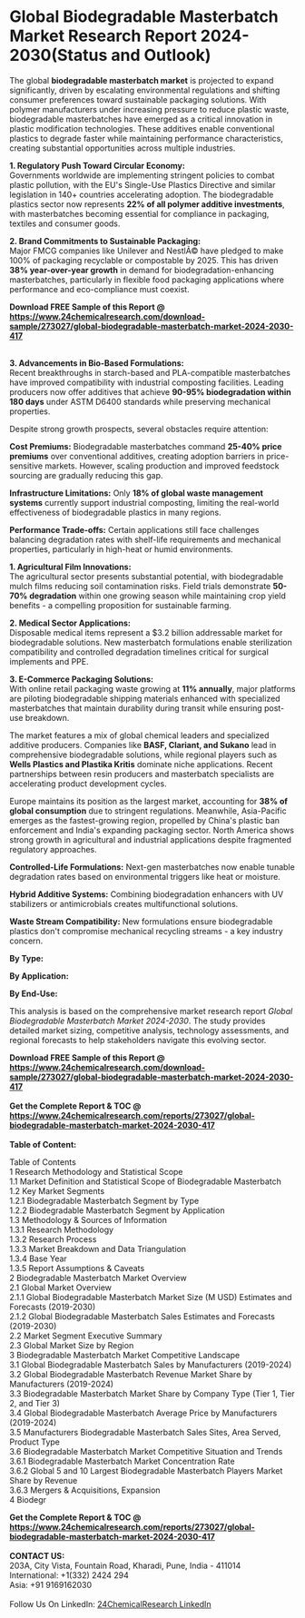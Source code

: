 <h1>Global Biodegradable Masterbatch Market Research Report 2024-2030(Status and Outlook)</h1><p>The global <strong>biodegradable masterbatch market</strong> is projected to expand significantly, driven by escalating environmental regulations and shifting consumer preferences toward sustainable packaging solutions. With polymer manufacturers under increasing pressure to reduce plastic waste, biodegradable masterbatches have emerged as a critical innovation in plastic modification technologies. These additives enable conventional plastics to degrade faster while maintaining performance characteristics, creating substantial opportunities across multiple industries.</p><p><strong>1. Regulatory Push Toward Circular Economy:</strong><br>
Governments worldwide are implementing stringent policies to combat plastic pollution, with the EU's Single-Use Plastics Directive and similar legislation in 140+ countries accelerating adoption. The biodegradable plastics sector now represents <strong>22% of all polymer additive investments</strong>, with masterbatches becoming essential for compliance in packaging, textiles and consumer goods.</p><p><strong>2. Brand Commitments to Sustainable Packaging:</strong><br>
Major FMCG companies like Unilever and NestlÃ© have pledged to make 100% of packaging recyclable or compostable by 2025. This has driven <strong>38% year-over-year growth</strong> in demand for biodegradation-enhancing masterbatches, particularly in flexible food packaging applications where performance and eco-compliance must coexist.</p><div><b>Download FREE Sample of this Report @ 
            <a href="https://www.24chemicalresearch.com/download-sample/273027/global-biodegradable-masterbatch-market-2024-2030-417">
            https://www.24chemicalresearch.com/download-sample/273027/global-biodegradable-masterbatch-market-2024-2030-417</a></b></div><br><p><strong>3. Advancements in Bio-Based Formulations:</strong><br>
Recent breakthroughs in starch-based and PLA-compatible masterbatches have improved compatibility with industrial composting facilities. Leading producers now offer additives that achieve <strong>90-95% biodegradation within 180 days</strong> under ASTM D6400 standards while preserving mechanical properties.</p><p>Despite strong growth prospects, several obstacles require attention:</p><p><strong>Cost Premiums:</strong> Biodegradable masterbatches command <strong>25-40% price premiums</strong> over conventional additives, creating adoption barriers in price-sensitive markets. However, scaling production and improved feedstock sourcing are gradually reducing this gap.</p><p><strong>Infrastructure Limitations:</strong> Only <strong>18% of global waste management systems</strong> currently support industrial composting, limiting the real-world effectiveness of biodegradable plastics in many regions.</p><p><strong>Performance Trade-offs:</strong> Certain applications still face challenges balancing degradation rates with shelf-life requirements and mechanical properties, particularly in high-heat or humid environments.</p><p><strong>1. Agricultural Film Innovations:</strong><br>
The agricultural sector presents substantial potential, with biodegradable mulch films reducing soil contamination risks. Field trials demonstrate <strong>50-70% degradation</strong> within one growing season while maintaining crop yield benefits - a compelling proposition for sustainable farming.</p><p><strong>2. Medical Sector Applications:</strong><br>
Disposable medical items represent a $3.2 billion addressable market for biodegradable solutions. New masterbatch formulations enable sterilization compatibility and controlled degradation timelines critical for surgical implements and PPE.</p><p><strong>3. E-Commerce Packaging Solutions:</strong><br>
With online retail packaging waste growing at <strong>11% annually</strong>, major platforms are piloting biodegradable shipping materials enhanced with specialized masterbatches that maintain durability during transit while ensuring post-use breakdown.</p><p>The market features a mix of global chemical leaders and specialized additive producers. Companies like <strong>BASF, Clariant, and Sukano</strong> lead in comprehensive biodegradable solutions, while regional players such as <strong>Wells Plastics and Plastika Kritis</strong> dominate niche applications. Recent partnerships between resin producers and masterbatch specialists are accelerating product development cycles.</p><p>Europe maintains its position as the largest market, accounting for <strong>38% of global consumption</strong> due to stringent regulations. Meanwhile, Asia-Pacific emerges as the fastest-growing region, propelled by China's plastic ban enforcement and India's expanding packaging sector. North America shows strong growth in agricultural and industrial applications despite fragmented regulatory approaches.</p><p><strong>Controlled-Life Formulations:</strong> Next-gen masterbatches now enable tunable degradation rates based on environmental triggers like heat or moisture.</p><p><strong>Hybrid Additive Systems:</strong> Combining biodegradation enhancers with UV stabilizers or antimicrobials creates multifunctional solutions.</p><p><strong>Waste Stream Compatibility:</strong> New formulations ensure biodegradable plastics don't compromise mechanical recycling streams - a key industry concern.</p><p><strong>By Type:</strong></p><p><strong>By Application:</strong></p><p><strong>By End-Use:</strong></p><p>This analysis is based on the comprehensive market research report <em>Global Biodegradable Masterbatch Market 2024-2030</em>. The study provides detailed market sizing, competitive analysis, technology assessments, and regional forecasts to help stakeholders navigate this evolving sector.</p><div><b>Download FREE Sample of this Report @ 
            <a href="https://www.24chemicalresearch.com/download-sample/273027/global-biodegradable-masterbatch-market-2024-2030-417">
            https://www.24chemicalresearch.com/download-sample/273027/global-biodegradable-masterbatch-market-2024-2030-417</a></b></div><br><div><b>Get the Complete Report & TOC @ 
            <a href="https://www.24chemicalresearch.com/reports/273027/global-biodegradable-masterbatch-market-2024-2030-417">
            https://www.24chemicalresearch.com/reports/273027/global-biodegradable-masterbatch-market-2024-2030-417</a></b></div><br>
            <b>Table of Content:</b><p>Table of Contents<br />
1 Research Methodology and Statistical Scope<br />
1.1 Market Definition and Statistical Scope of Biodegradable Masterbatch<br />
1.2 Key Market Segments<br />
1.2.1 Biodegradable Masterbatch Segment by Type<br />
1.2.2 Biodegradable Masterbatch Segment by Application<br />
1.3 Methodology & Sources of Information<br />
1.3.1 Research Methodology<br />
1.3.2 Research Process<br />
1.3.3 Market Breakdown and Data Triangulation<br />
1.3.4 Base Year<br />
1.3.5 Report Assumptions & Caveats<br />
2 Biodegradable Masterbatch Market Overview<br />
2.1 Global Market Overview<br />
2.1.1 Global Biodegradable Masterbatch Market Size (M USD) Estimates and Forecasts (2019-2030)<br />
2.1.2 Global Biodegradable Masterbatch Sales Estimates and Forecasts (2019-2030)<br />
2.2 Market Segment Executive Summary<br />
2.3 Global Market Size by Region<br />
3 Biodegradable Masterbatch Market Competitive Landscape<br />
3.1 Global Biodegradable Masterbatch Sales by Manufacturers (2019-2024)<br />
3.2 Global Biodegradable Masterbatch Revenue Market Share by Manufacturers (2019-2024)<br />
3.3 Biodegradable Masterbatch Market Share by Company Type (Tier 1, Tier 2, and Tier 3)<br />
3.4 Global Biodegradable Masterbatch Average Price by Manufacturers (2019-2024)<br />
3.5 Manufacturers Biodegradable Masterbatch Sales Sites, Area Served, Product Type<br />
3.6 Biodegradable Masterbatch Market Competitive Situation and Trends<br />
3.6.1 Biodegradable Masterbatch Market Concentration Rate<br />
3.6.2 Global 5 and 10 Largest Biodegradable Masterbatch Players Market Share by Revenue<br />
3.6.3 Mergers & Acquisitions, Expansion<br />
4 Biodegr</p><div><b>Get the Complete Report & TOC @ 
            <a href="https://www.24chemicalresearch.com/reports/273027/global-biodegradable-masterbatch-market-2024-2030-417">
            https://www.24chemicalresearch.com/reports/273027/global-biodegradable-masterbatch-market-2024-2030-417</a></b></div><br><b>CONTACT US:</b><br>
            203A, City Vista, Fountain Road, Kharadi, Pune, India - 411014<br>
            International: +1(332) 2424 294<br>
            Asia: +91 9169162030 <br><br>
            Follow Us On LinkedIn: <a href="https://www.linkedin.com/company/24chemicalresearch/">24ChemicalResearch LinkedIn</a>